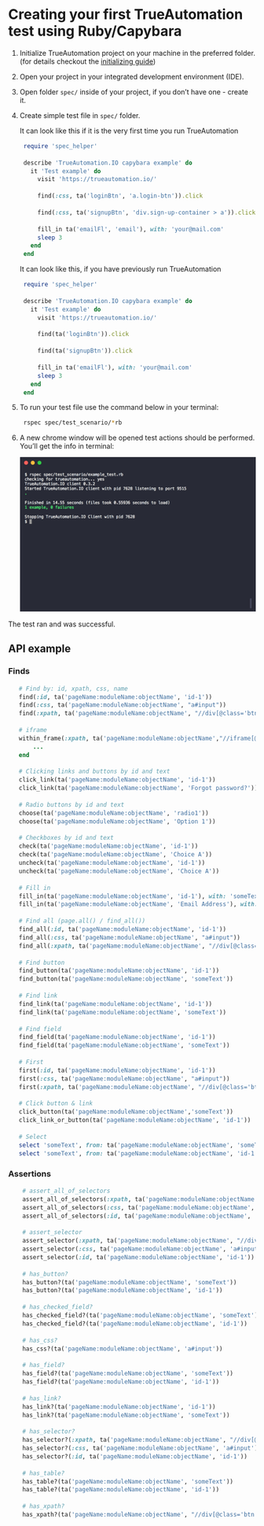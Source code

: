 # Creating your first TrueAutomation test using Ruby/Capybara

1. Initialize TrueAutomation project on your machine in the preferred folder. (for details checkout the [initializing guide](initializing.md))

2. Open your project in your integrated development environment (IDE).

3. Open folder `spec/` inside of your project, if you don’t have one - create it.

4. Create simple test file in `spec/` folder.

   It can look like this if it is the very first time you run TrueAutomation

   ```ruby
    require 'spec_helper'

    describe 'TrueAutomation.IO capybara example' do
      it 'Test example' do
        visit 'https://trueautomation.io/'

        find(:css, ta('loginBtn', 'a.login-btn')).click

        find(:css, ta('signupBtn', 'div.sign-up-container > a')).click

        fill_in ta('emailFl', 'email'), with: 'your@mail.com'
        sleep 3
      end
    end
   ```

   It can look like this, if you have previously run TrueAutomation

   ```ruby
    require 'spec_helper'

    describe 'TrueAutomation.IO capybara example' do
      it 'Test example' do
        visit 'https://trueautomation.io/'

        find(ta('loginBtn')).click

        find(ta('signupBtn')).click

        fill_in ta('emailFl'), with: 'your@mail.com'
        sleep 3
      end
    end
   ```

5. To run your test file use the command below in your terminal:

   ```bash
    rspec spec/test_scenario/*rb
   ```

6. A new chrome window will be opened test actions should be performed. You’ll get the info in terminal:

    ![Test output](_images/capybara-test.png 'Test output')

The test ran and was successful.


## API example

### Finds
```ruby
   # Find by: id, xpath, css, name
   find(:id, ta('pageName:moduleName:objectName', 'id-1'))
   find(:css, ta('pageName:moduleName:objectName', "a#input"))
   find(:xpath, ta('pageName:moduleName:objectName', "//div[@class='btn']"))

   # iframe
   within_frame(:xpath, ta('pageName:moduleName:objectName',"//iframe[@class='iframe']")) do
       ...
   end

   # Clicking links and buttons by id and text
   click_link(ta('pageName:moduleName:objectName', 'id-1'))
   click_link(ta('pageName:moduleName:objectName', 'Forgot password?'))

   # Radio buttons by id and text
   choose(ta('pageName:moduleName:objectName', 'radio1'))
   choose(ta('pageName:moduleName:objectName', 'Option 1'))

   # Checkboxes by id and text
   check(ta('pageName:moduleName:objectName', 'id-1'))
   check(ta('pageName:moduleName:objectName', 'Choice A'))
   uncheck(ta('pageName:moduleName:objectName', 'id-1'))
   uncheck(ta('pageName:moduleName:objectName', 'Choice A'))

   # Fill in
   fill_in(ta('pageName:moduleName:objectName', 'id-1'), with: 'someText')
   fill_in(ta('pageName:moduleName:objectName', 'Email Address'), with: 'someText')

   # Find all (page.all() / find_all())
   find_all(:id, ta('pageName:moduleName:objectName', 'id-1'))
   find_all(:css, ta('pageName:moduleName:objectName', "a#input"))
   find_all(:xpath, ta('pageName:moduleName:objectName', "//div[@class='btn']"))

   # Find button
   find_button(ta('pageName:moduleName:objectName', 'id-1'))
   find_button(ta('pageName:moduleName:objectName', 'someText'))

   # Find link
   find_link(ta('pageName:moduleName:objectName', 'id-1'))
   find_link(ta('pageName:moduleName:objectName', 'someText'))

   # Find field
   find_field(ta('pageName:moduleName:objectName', 'id-1'))
   find_field(ta('pageName:moduleName:objectName', 'someText'))

   # First
   first(:id, ta('pageName:moduleName:objectName', 'id-1'))
   first(:css, ta('pageName:moduleName:objectName', "a#input"))
   first(:xpath, ta('pageName:moduleName:objectName', "//div[@class='btn']"))

   # Click button & link
   click_button(ta('pageName:moduleName:objectName','someText'))
   click_link_or_button(ta('pageName:moduleName:objectName', 'id-1'))

   # Select
   select 'someText', from: ta('pageName:moduleName:objectName', 'someText')
   select 'someText', from: ta('pageName:moduleName:objectName', 'id-1')
```


### Assertions
```ruby
    # assert_all_of_selectors
    assert_all_of_selectors(:xpath, ta('pageName:moduleName:objectName', "//div[@class='btn']"))
    assert_all_of_selectors(:css, ta('pageName:moduleName:objectName', 'a#input'))
    assert_all_of_selectors(:id, ta('pageName:moduleName:objectName', 'id-1'))

    # assert_selector
    assert_selector(:xpath, ta('pageName:moduleName:objectName', "//div[@class='btn']"))
    assert_selector(:css, ta('pageName:moduleName:objectName', 'a#input'))
    assert_selector(:id, ta('pageName:moduleName:objectName', 'id-1'))

    # has_button?
    has_button?(ta('pageName:moduleName:objectName', 'someText'))
    has_button?(ta('pageName:moduleName:objectName', 'id-1'))

    # has_checked_field?
    has_checked_field?(ta('pageName:moduleName:objectName', 'someText'))
    has_checked_field?(ta('pageName:moduleName:objectName', 'id-1'))

    # has_css?
    has_css?(ta('pageName:moduleName:objectName', 'a#input'))

    # has_field?
    has_field?(ta('pageName:moduleName:objectName', 'someText'))
    has_field?(ta('pageName:moduleName:objectName', 'id-1'))

    # has_link?
    has_link?(ta('pageName:moduleName:objectName', 'id-1'))
    has_link?(ta('pageName:moduleName:objectName', 'someText'))

    # has_selector?
    has_selector?(:xpath, ta('pageName:moduleName:objectName', "//div[@class='btn']"))
    has_selector?(:css, ta('pageName:moduleName:objectName', 'a#input'))
    has_selector?(:id, ta('pageName:moduleName:objectName', 'id-1'))

    # has_table?
    has_table?(ta('pageName:moduleName:objectName', 'someText'))
    has_table?(ta('pageName:moduleName:objectName', 'id-1'))

    # has_xpath?
    has_xpath?(ta('pageName:moduleName:objectName', "//div[@class='btn']"))
```

